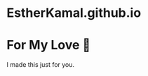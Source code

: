 # EstherKamal.github.io
<!DOCTYPE html>
<html lang="en">
<head>
  <meta charset="UTF-8">
  <meta name="viewport" content="width=device-width, initial-scale=1.0">
  <title>For You ❤️</title>
  <link rel="stylesheet" href="style.css">
</head>
<body>
  <div class="container">
    <h1>For My Love 💖</h1>
    <p>I made this just for you.</p>

   
